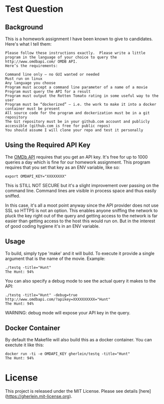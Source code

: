 # Test Question

## Background

This is a homework assignment I have been known to give to candidates.  Here's what I tell them:

```
Please follow these instructions exactly.  Please write a little program in the language of your choice to query the http://www.omdbapi.com/ OMDB API.  
Here’s the requirements:
 
Command line only – no GUI wanted or needed
Must run on linux
Any language you choose
Program must accept a command line parameter of a name of a movie
Program must query the API for a result
Program must output the Rotten Tomato rating in some useful way to the user
Program must be “dockerized” – i.e. the work to make it into a docker container must be present
All source code for the program and dockerization must be in a git repository
The Git repository must be in your github.com account and publicly accessible (github.com is free for public repos)
You should assume I will clone your repo and test it personally
```
## Using the Required API Key

The [OMDb API](http://www.omdbapi.com/) requires that you get an API key.  It's free for up to 1000 queries a day which is fine for our homework assignment.  This program requires that you set that key as an ENV variable, like so:

```
export OMDAPI_KEY="XXXXXXXX"
```

This is STILL NOT SECURE but it's a slight improvement over passing on the command line.  Command lines are visible in process space and thus easily sniffed.  

In this case, it's all a moot point anyway since the API provider does not use SSL so HTTPS is not an option.  This enables anyone sniffing the network to pluck the key right out of the query and getting access to the network is far easier than getting access to the host this would run on.  But in the interest of good coding hygiene it's in an ENV variable.


## Usage

To build, simply type 'make' and it will build.  To execute it provide a single argument that is the name of the movie.  Example:

```
./testq -title="Hunt"
The Hunt: 94%
```

You can also specify a debug mode to see the actual query it makes to the API:

```
./testq -title="Hunt" -debug=true
http://www.omdbapi.com/?apikey=XXXXXXXXXX="Hunt"
The Hunt: 94%
```

WARNING:  debug mode will expose your API key in the query.

## Docker Container

By default the Makefile will also build this as a docker container.  You can exectute it like this:

```
docker run -ti -e OMDAPI_KEY gherlein/testq -title="Hunt"
The Hunt: 94%
```

# License

This project is released under the MIT License.  Please see details [here] (https://gherlein.mit-license.org).
